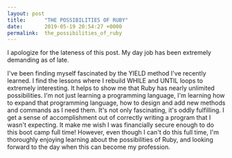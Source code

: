 ```yaml
---
layout: post
title:      "THE POSSIBILITIES OF RUBY"
date:       2019-05-19 20:54:27 +0000
permalink:  the_possibilities_of_ruby
---
```



I apologize for the lateness of this post. My day job has been extremely demanding as of late.

I've been finding myself fascinated by the YIELD method I've recently learned. I find the lessons where I rebuild WHILE and UNTIL loops to extremely interesting. It helps to show me that Ruby has nearly unlimited possibilities. I'm not just learning a programming language, I'm learning how to expand that programming language, how to design and add new methods and commands as I need them. It's not only fascinating, it's oddly fulfilling. I get a sense of accomplishment out of correctly writing a program that I wasn't expecting. It make me wish I was financially secure enough to do this boot camp full time! However, even though I can't do this full time, I'm thoroughly enjoying learning about the possibilities of Ruby, and looking forward to the day when this can become my profession.
